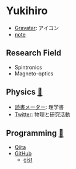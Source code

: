 # Yukihiro
- [Gravatar](https://ja.gravatar.com/hitorigotomemo): アイコン
- [note](https://note.com/y_marui)

## Research Field
- Spintronics
- Magneto-optics

## Physics [🔗](doc/physics.md)
- [読書メーター](https://bookmeter.com/users/1068574): 理学書
- [Twitter](https://twitter.com/_y_marui): 物理と研究活動

## Programming [🔗](doc/programming.md)
- [Qiita](https://qiita.com/y_marui)
- [GitHub](https://github.com/y-marui)
  - [gist](https://gist.github.com/y-marui)
